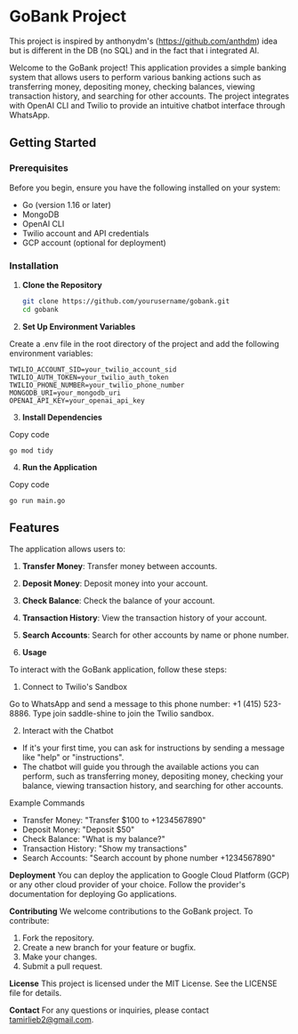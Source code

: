 # GoBank Project
This project is inspired by anthonydm's (https://github.com/anthdm) idea but is different in the DB (no SQL) and in the fact that i integrated AI. 
 
Welcome to the GoBank project! This application provides a simple banking system that allows users to perform various banking actions such as transferring money, depositing money, checking balances, viewing transaction history, and searching for other accounts. The project integrates with OpenAI CLI and Twilio to provide an intuitive chatbot interface through WhatsApp.

## Getting Started

### Prerequisites

Before you begin, ensure you have the following installed on your system:

- Go (version 1.16 or later)
- MongoDB
- OpenAI CLI
- Twilio account and API credentials
- GCP account (optional for deployment)



### Installation

1. **Clone the Repository**

   ```sh
   git clone https://github.com/yourusername/gobank.git
   cd gobank

2. **Set Up Environment Variables**

Create a .env file in the root directory of the project and add the following environment variables:

```
TWILIO_ACCOUNT_SID=your_twilio_account_sid
TWILIO_AUTH_TOKEN=your_twilio_auth_token
TWILIO_PHONE_NUMBER=your_twilio_phone_number
MONGODB_URI=your_mongodb_uri
OPENAI_API_KEY=your_openai_api_key
```

3. **Install Dependencies**


Copy code
```
go mod tidy
```

4. **Run the Application**


Copy code
```
go run main.go
```

## Features

The application allows users to:

1. **Transfer Money**: Transfer money between accounts.
2. **Deposit Money**: Deposit money into your account.
3. **Check Balance**: Check the balance of your account.
4. **Transaction History**: View the transaction history of your account.
5. **Search Accounts**: Search for other accounts by name or phone number.



5. **Usage**

To interact with the GoBank application, follow these steps:

1. Connect to Twilio's Sandbox

Go to WhatsApp and send a message to this phone number: +1 (415) 523-8886.
Type join saddle-shine to join the Twilio sandbox.

2. Interact with the Chatbot

- If it's your first time, you can ask for instructions by sending a message like "help" or "instructions".
- The chatbot will guide you through the available actions you can perform, such as transferring money, depositing money, checking your balance, viewing transaction history, and searching for other accounts.

Example Commands
- Transfer Money: "Transfer $100 to +1234567890"
- Deposit Money: "Deposit $50"
- Check Balance: "What is my balance?"
- Transaction History: "Show my transactions"
- Search Accounts: "Search account by phone number +1234567890"

**Deployment**
You can deploy the application to Google Cloud Platform (GCP) or any other cloud provider of your choice. Follow the provider's documentation for deploying Go applications.

**Contributing**
We welcome contributions to the GoBank project. To contribute:

1. Fork the repository.
2. Create a new branch for your feature or bugfix.
3. Make your changes.
4. Submit a pull request.

**License**
This project is licensed under the MIT License. See the LICENSE file for details.

**Contact**
For any questions or inquiries, please contact tamirlieb2@gmail.com.

